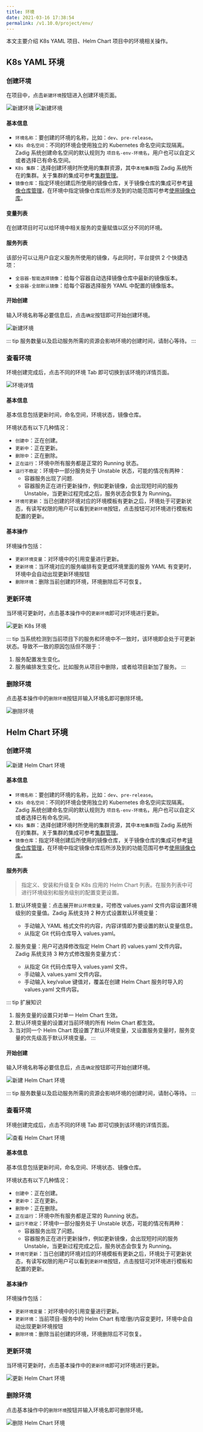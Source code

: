 ```yaml
---
title: 环境
date: 2021-03-16 17:38:54
permalink: /v1.10.0/project/env/
---
```


本文主要介绍 K8s YAML 项目、Helm Chart 项目中的环境相关操作。
<!--
本文主要介绍 K8s YAML 项目、Helm Chart 项目、主机项目及托管 Kubernetes 项目中的环境相关操作。
-->

## K8s YAML 环境

### 创建环境
在项目中，点击`新建环境`按钮进入创建环境页面。

![新建环境](./_images/create_env.png)
![新建环境](./_images/create_env_1.png)

#### 基本信息

- `环境名称`：要创建的环境的名称，比如：`dev`、`pre-release`。
- `K8s 命名空间`：不同的环境会使用独立的 Kubernetes 命名空间实现隔离。Zadig 系统创建命名空间的默认规则为 `项目名-env-环境名`，用户也可以自定义或者选择已有命名空间。
- `K8s 集群`：选择创建环境时所使用的集群资源，其中`本地集群`指 Zadig 系统所在的集群。关于集群的集成可参考[集群管理](/v1.10.0/pages/cluster_manage/)。
- `镜像仓库`：指定环境创建后所使用的镜像仓库，关于镜像仓库的集成可参考[镜像仓库管理](/v1.10.0/settings/image-registry/#添加镜像仓库)，在环境中指定镜像仓库后所涉及到的功能范围可参考[使用镜像仓库](/v1.10.0/settings/image-registry/#使用镜像仓库)。

#### 变量列表

在创建项目时可以给环境中相关服务的变量赋值以区分不同的环境。

#### 服务列表

该部分可以让用户自定义服务所使用的镜像，与此同时，平台提供 2 个快捷选项：

- `全容器-智能选择镜像`：给每个容器自动选择镜像仓库中最新的镜像版本。
- `全容器-全部默认镜像`：给每个容器选择服务 YAML 中配置的镜像版本。

#### 开始创建
输入环境名称等必要信息后，点击`确定`按钮即可开始创建环境。

![新建环境](./_images/create_env_2.png)

::: tip
服务数量以及启动服务所需的资源会影响环境的创建时间，请耐心等待。
:::

### 查看环境

环境创建完成后，点击不同的环境 Tab 即可切换到该环境的详情页面。

![环境详情](./_images/env_detail.png)

#### 基本信息
基本信息包括更新时间，命名空间，环境状态，镜像仓库。

环境状态有以下几种情况：
- `创建中`：正在创建。
- `更新中`：正在更新。
- `删除中`：正在删除。
- `正在运行`：环境中所有服务都是正常的 Running 状态。
- `运行不稳定`：环境中一部分服务处于 Unstable 状态，可能的情况有两种：
	- 容器服务出现了问题.
	- 容器服务正在进行更新操作，例如更新镜像，会出现短时间的服务 Unstable，当更新过程完成之后，服务状态会恢复为 Running。
- `环境可更新`：当已创建的环境对应的环境模板有更新之后，环境处于可更新状态，有读写权限的用户可以看到`更新环境`按钮，点击按钮可对环境进行模板和配置的更新。

#### 基本操作

环境操作包括：

- `更新环境变量`：对环境中的引用变量进行更新。
- `更新环境`：当环境对应的服务编排有变更或环境里面的服务 YAML 有变更时，环境中会自动出现更新环境按钮
- `删除环境`：删除当前创建的环境，环境删除后不可恢复。

### 更新环境

当环境可更新时，点击基本操作中的`更新环境`即可对环境进行更新。

![更新 K8s 环境](./_images/update_k8s_yaml_env.png)

::: tip
当系统检测到当前项目下的服务和环境中不一致时，该环境即会处于可更新状态。导致不一致的原因包括但不限于：
1. 服务配置发生变化。
2. 服务编排发生变化，比如服务从项目中删除，或者给项目新加了服务。
:::

### 删除环境

点击基本操作中的`删除环境`按钮并输入环境名即可删除环境。

![删除环境](./_images/delete_env.png)

## Helm Chart 环境
### 创建环境

![新建 Helm Chart 环境](./_images/create_helm_chart_env_2.png)

#### 基本信息
- `环境名称`：要创建的环境的名称，比如：`dev`、`pre-release`。
- `K8s 命名空间`：不同的环境会使用独立的 Kubernetes 命名空间实现隔离。Zadig 系统创建命名空间的默认规则为 `项目名-env-环境名`，用户也可以自定义或者选择已有命名空间。
- `K8s 集群`：选择创建环境时所使用的集群资源，其中`本地集群`指 Zadig 系统所在的集群。关于集群的集成可参考[集群管理](/v1.10.0/pages/cluster_manage/)。
- `镜像仓库`：指定环境创建后所使用的镜像仓库，关于镜像仓库的集成可参考[镜像仓库管理](/v1.10.0/settings/image-registry/#添加镜像仓库)，在环境中指定镜像仓库后所涉及到的功能范围可参考[使用镜像仓库](/v1.10.0/settings/image-registry/#使用镜像仓库)。

#### 服务列表
> 指定义、安装和升级复杂 K8s 应用的 Helm Chart 列表。在服务列表中可进行环境级别和服务级别的配置变更设置。

1. 默认环境变量：点击展开`默认环境变量`，可修改 values.yaml 文件内容设置环境级别的变量值。Zadig 系统支持 2 种方式设置默认环境变量：
	- 手动输入 YAML 格式文件的内容，内容详情即为要设置的默认变量信息。
	- 从指定 Git 代码仓库导入 values.yaml。

2. 服务变量：用户可选择修改指定 Helm Chart 的 values.yaml 文件内容。Zadig 系统支持 3 种方式修改服务变量方式：
	- 从指定 Git 代码仓库导入 values.yaml 文件。
	- 手动输入 values.yaml 文件内容。
	- 手动输入 key/value 键值对，覆盖在创建 Helm Chart 服务时导入的 values.yaml 文件内容。

::: tip 扩展知识
1. 服务变量的设置只对单一 Helm Chart 生效。
2. 默认环境变量的设置对当前环境的所有 Helm Chart 都生效。
2. 当对同一个 Helm Chart 既设置了默认环境变量，又设置服务变量时，服务变量的优先级高于默认环境变量。
:::

#### 开始创建
输入环境名称等必要信息后，点击`确定`按钮即可开始创建环境。

![新建 Helm Chart 环境](./_images/create_helm_chart_env_yes.png)

::: tip
服务数量以及启动服务所需的资源会影响环境的创建时间，请耐心等待。
:::

### 查看环境
环境创建完成后，点击不同的环境 Tab 即可切换到该环境的详情页面。

![查看 Helm Chart 环境](./_images/helm_chart_env_list.png)

#### 基本信息
基本信息包括更新时间，命名空间、环境状态、镜像仓库。

环境状态有以下几种情况：
- `创建中`：正在创建。
- `更新中`：正在更新。
- `删除中`：正在删除。
- `正在运行`：环境中所有服务都是正常的 Running 状态。
- `运行不稳定`：环境中一部分服务处于 Unstable 状态，可能的情况有两种：
	- 容器服务出现了问题。
	- 容器服务正在进行更新操作，例如更新镜像，会出现短时间的服务 Unstable，当更新过程完成之后，服务状态会恢复为 Running。
- `环境可更新`：当已创建的环境对应的环境模板有更新之后，环境处于可更新状态，有读写权限的用户可以看到`更新环境`按钮，点击按钮可对环境进行模板和配置的更新。

#### 基本操作

环境操作包括：

- `更新环境变量`：对环境中的引用变量进行更新。
- `更新环境`：当前项目-服务中的 Helm Chart 有增/删/内容变更时，环境中会自动出现更新环境按钮
- `删除环境`：删除当前创建的环境，环境删除后不可恢复。

### 更新环境
当环境可更新时，点击基本操作中的`更新环境`即可对环境进行更新。

![更新 Helm Chart 环境](./_images/helm_chart_env_updateble.png)

### 删除环境
点击基本操作中的`删除环境`按钮并输入环境名即可删除环境。

![删除 Helm Chart 环境](./_images/helm_chart_env_deleteble.png)

<!--
TODO
## 托管 Kubernetes 环境
-->
